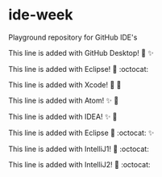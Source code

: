 # ide-week
Playground repository for GitHub IDE's

This line is added with GitHub Desktop! :tada: :sparkles:

This line is added with Eclipse! :tada: :octocat:

This line is added with Xcode! :tada: :pizza:

This line is added with Atom! :sparkles: :pizza:  

This line is added with IDEA! :sparkles: :pizza:

This line is added with Eclipse :tada: :octocat: :sparkles:

This line is added with IntelliJ1! :tada: :octocat:

This line is added with IntelliJ2! :tada: :octocat:

